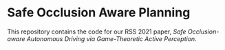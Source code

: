 # Safe Occlusion Aware Planning
This repository contains the code for our RSS 2021 paper, *Safe Occlusion-aware Autonomous Driving via Game-Theoretic Active Perception*.

